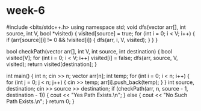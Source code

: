 # week-6
#include <bits/stdc++.h>
using namespace std;
void dfs(vector<int> arr[], int source, int V, bool *visited)
{
    visited[source] = true;
    for (int i = 0; i < V; i++)
    {
        if (arr[source][i] != 0 && !visited[i])
        {
            dfs(arr, i, V, visited);
        }
    }
}

bool checkPath(vector<int> arr[], int V, int source, int destination)
{
    bool visited[V];
    for (int i = 0; i < V; i++)
        visited[i] = false;
    dfs(arr, source, V, visited);
    return visited[destination];
}

int main()
{
    int n;
    cin >> n;
    vector<int> arr[n];
    int temp;
    for (int i = 0; i < n; i++)
    {
        for (int j = 0; j < n; j++)
        {
            cin >> temp;
            arr[i].push_back(temp);
        }
    }
    int source, destination;
    cin >> source >> destination;
    if (checkPath(arr, n, source - 1, destination - 1))
    {
        cout << "Yes Path Exists.\n";
    }
    else
    {
        cout << "No Such Path Exists.\n";
    }
    return 0;
}
